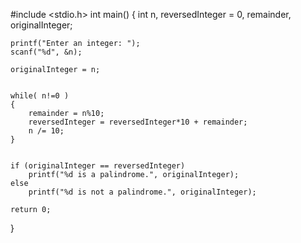 #include <stdio.h>
int main()
{
    int n, reversedInteger = 0, remainder, originalInteger;

    printf("Enter an integer: ");
    scanf("%d", &n);

    originalInteger = n;

   
    while( n!=0 )
    {
        remainder = n%10;
        reversedInteger = reversedInteger*10 + remainder;
        n /= 10;
    }

   
    if (originalInteger == reversedInteger)
        printf("%d is a palindrome.", originalInteger);
    else
        printf("%d is not a palindrome.", originalInteger);
    
    return 0;
}
